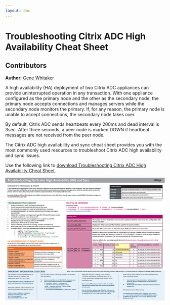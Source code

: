 ```yaml
---
layout: doc
---
```

# Troubleshooting Citrix ADC High Availability Cheat Sheet

## Contributors

**Author:** [Gene Whitaker](mailto:gene.whitaker@citrix.com)

A high availability (HA) deployment of two Citrix ADC appliances can provide uninterrupted operation in any transaction. With one appliance configured as the primary node and the other as the secondary node, the primary node accepts connections and manages servers while the secondary node monitors the primary. If, for any reason, the primary node is unable to accept connections, the secondary node takes over.

By default, Citrix ADC sends heartbeats every 200ms and dead interval is 3sec. After three seconds, a peer node is marked DOWN if heartbeat messages are not received from the peer node.

The Citrix ADC high availability and sync cheat sheet provides you with the most commonly used resources to troubleshoot Citrix ADC high availability and sync issues.

Use the following link to [download Troubleshooting Citrix ADC High Availability Cheat Sheet](/en-us/tech-zone/learn/downloads/diagrams-posters_cheat-sheet-adc-troubleshooting-high-availability.pdf).

[![Cheat Sheet](/en-us/tech-zone/learn/media/diagrams-posters_cheat-sheet-adc-troubleshooting-high-availability_1.png)](/en-us/tech-zone/learn/downloads/diagrams-posters_cheat-sheet-adc-troubleshooting-high-availability.pdf)
